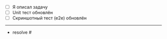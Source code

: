 <!--  -->

- [ ] Я описал задачу
- [ ] Unit тест обновлён
- [ ] Скриншотный тест (e2e) обновлён

---

<!--
Если этот PR закрывает Issue, то укажи ссылку на него.

https://docs.github.com/en/get-started/writing-on-github/working-with-advanced-formatting/using-keywords-in-issues-and-pull-requests
-->
- resolve #

<!--
Если этот PR зародился из-за другого Issue или  PR, то обязательно укажи ссылку на него

- related to #
- caused by #
-->
